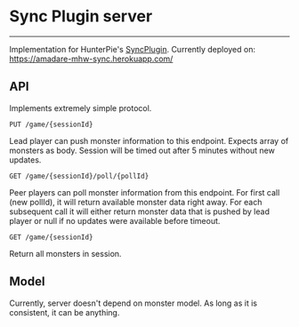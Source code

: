 # Sync Plugin server
---

Implementation for HunterPie's [SyncPlugin](https://github.com/amadare42/HunterPie.SyncPlugin).
Currently deployed on: https://amadare-mhw-sync.herokuapp.com/

## API

Implements extremely simple protocol.

`PUT /game/{sessionId}`
 
 Lead player can push monster information to this endpoint. Expects array of monsters as body. Session will be timed out after 5 minutes without new updates.

`GET /game/{sessionId}/poll/{pollId}`

Peer players can poll monster information from this endpoint. For first call (new pollId), it will return available monster data right away. For each subsequent call it will either return monster data that is pushed by lead player or null if no updates were available before timeout.

`GET /game/{sessionId}`

Return all monsters in session.

## Model
Currently, server doesn't depend on monster model. As long as it is consistent, it can be anything.
